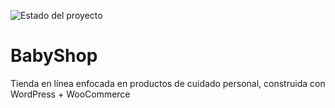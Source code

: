 ![Estado del proyecto](https://img.shields.io/badge/estado-en_construcción-yellow.svg)
# BabyShop
Tienda en línea enfocada en productos de cuidado personal, construida con WordPress + WooCommerce
